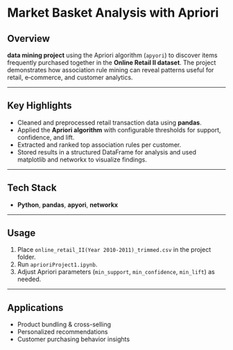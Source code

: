 # **Market Basket Analysis with Apriori**

## **Overview**

**data mining project** using the Apriori algorithm (`apyori`) to discover items frequently purchased together in the **Online Retail II dataset**. The project demonstrates how association rule mining can reveal patterns useful for retail, e‑commerce, and customer analytics.

---

## **Key Highlights**
- Cleaned and preprocessed retail transaction data using **pandas**.  
- Applied the **Apriori algorithm** with configurable thresholds for support, confidence, and lift.  
- Extracted and ranked top association rules per customer.  
- Stored results in a structured DataFrame for analysis and used matplotlib and networkx to visualize findings.  

---

## **Tech Stack**
- **Python**, **pandas**, **apyori**, **networkx**  

---

## **Usage**
1. Place `online_retail_II(Year 2010-2011)_trimmed.csv` in the project folder.  
2. Run `aprioriProject1.ipynb`.  
3. Adjust Apriori parameters (`min_support`, `min_confidence`, `min_lift`) as needed.  

---

## **Applications**
- Product bundling & cross-selling  
- Personalized recommendations  
- Customer purchasing behavior insights  
